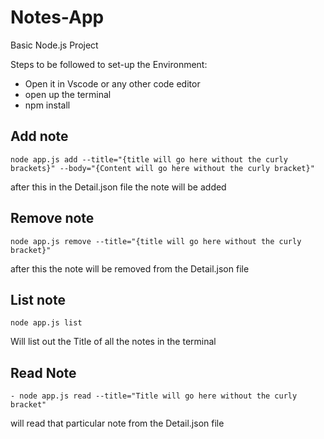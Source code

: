# Notes-App

Basic Node.js Project

Steps to be followed to set-up the Environment:


- Open it in Vscode or any other code editor
- open up the terminal
- npm install

## Add note
```
node app.js add --title="{title will go here without the curly brackets}" --body="{Content will go here without the curly bracket}"
```
  after this in the Detail.json file the note will be added

## Remove note
```
node app.js remove --title="{title will go here without the curly bracket}"
```
  after this the note will be removed from the Detail.json file

## List note
```
node app.js list
```
  Will list out the Title of all the notes in the terminal

## Read Note
```
- node app.js read --title="Title will go here without the curly bracket"
```
  will read that particular note from the Detail.json file
